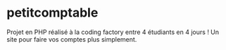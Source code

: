 # petitcomptable
Projet en PHP réalisé à la coding factory entre 4 étudiants en 4 jours !
Un site pour faire vos comptes plus simplement.
